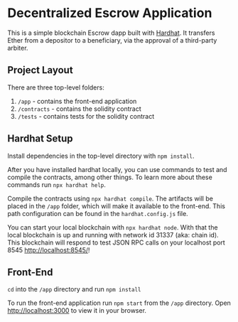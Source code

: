 # Decentralized Escrow Application

This is a simple blockchain Escrow dapp built with [Hardhat](https://hardhat.org/). It transfers Ether from a depositor to a beneficiary, via the approval of a third-party arbiter.

## Project Layout

There are three top-level folders:

1. `/app` - contains the front-end application
2. `/contracts` - contains the solidity contract
3. `/tests` - contains tests for the solidity contract

## Hardhat Setup

Install dependencies in the top-level directory with `npm install`.

After you have installed hardhat locally, you can use commands to test and compile the contracts, among other things. To learn more about these commands run `npx hardhat help`.

Compile the contracts using `npx hardhat compile`. The artifacts will be placed in the `/app` folder, which will make it available to the front-end. This path configuration can be found in the `hardhat.config.js` file.

You can start your local blockchain with `npx hardhat node`. With that the local blockchain is up and running with network id 31337 (aka: chain id). This blockchain will respond to test JSON RPC calls on your localhost port 8545 [http://localhost:8545/](http://localhost:8545/)! 

## Front-End

`cd` into the `/app` directory and run `npm install`

To run the front-end application run `npm start` from the `/app` directory. Open [http://localhost:3000](http://localhost:3000) to view it in your browser.

